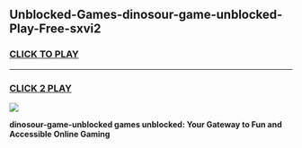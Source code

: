 
## Unblocked-Games-dinosour-game-unblocked-Play-Free-sxvi2
<h3>
<a href="https://premium76.site?title=dinosour-game-unblocked&ref=18A1">CLICK TO PLAY</a></h3>
<hr>

<h3>
<a href="https://premium76.site?title=dinosour-game-unblocked&ref=18A1">CLICK 2 PLAY</a>
  
</h3>

<a href="https://premium76.site?title=dinosour-game-unblocked&ref=18A1"><img src="https://clearcache.store/games.png"></a>


**dinosour-game-unblocked games unblocked: Your Gateway to Fun and Accessible Online Gaming**
